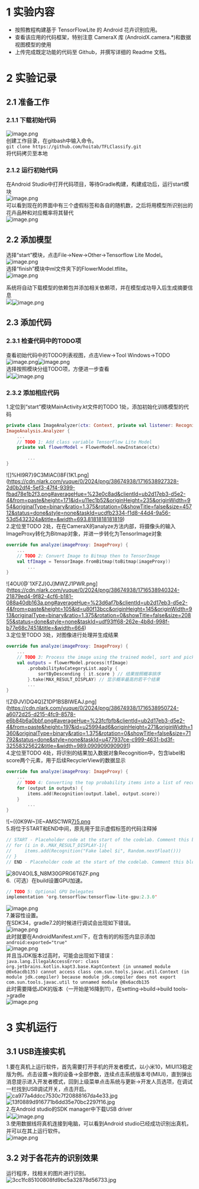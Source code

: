 <a name="8f70f055"></a>
# 1 实验内容
- 按照教程构建基于 TensorFlowLite 的 Android 花卉识别应用。 
- 查看该应用的代码框架，特别注意 CameraX 库 (AndroidX.camera.*)和数据视图模型的使用
- 上传完成既定功能的代码至 Github，并撰写详细的 Readme 文档。  
<a name="PioZl"></a>
# 2 实验记录
<a name="4711473e"></a>
## 2.1 准备工作
<a name="3a14ae6e"></a>
### 2.1.1 下载初始代码
![image.png](https://cdn.nlark.com/yuque/0/2024/png/38674938/1716538272116-4f965040-e0f9-42f6-8770-76c30a3ce9e3.png#averageHue=%236f6e6c&clientId=ub2d17eb3-d5e2-4&from=paste&height=122&id=u7832703a&originHeight=168&originWidth=925&originalType=binary&ratio=1.375&rotation=0&showTitle=false&size=19760&status=done&style=none&taskId=ue276813a-9596-4ebd-8893-d9c2963bfb9&title=&width=672.7272727272727)<br />创建工作目录，在gitbash中输入命令。<br />`git clone https://github.com/hoitab/TFLClassify.git`<br />	将代码拷贝至本地
<a name="835862df"></a>
### 2.1.2 运行初始代码
在Android Studio中打开代码项目，等待Gradle构建，构建成功后，运行start模块<br />![image.png](https://cdn.nlark.com/yuque/0/2024/png/38674938/1716538444502-518c8fb5-2a5e-4fea-95ef-36c23615cb51.png#averageHue=%23f9f8f7&clientId=ub2d17eb3-d5e2-4&from=paste&height=291&id=u24a6807b&originHeight=482&originWidth=1068&originalType=binary&ratio=1.375&rotation=0&showTitle=false&size=51230&status=done&style=none&taskId=u54febe2b-ee98-45a3-8601-910f6ce5175&title=&width=643.8181762695312)<br />可以看到现在的界面中有三个虚假标签和各自的随机数，之后将用模型所识别出的花卉品种和对应概率将其替代<br />![image.png](https://cdn.nlark.com/yuque/0/2024/png/38674938/1716540106470-839bdb9e-9632-4051-adbe-ae0ff4cdac9c.png#averageHue=%2382643a&clientId=u9d2ba279-5a28-4&from=paste&height=633&id=u59a5a210&originHeight=871&originWidth=415&originalType=binary&ratio=1.375&rotation=0&showTitle=false&size=698451&status=done&style=none&taskId=u5189a540-0156-4511-8939-deb43516c25&title=&width=301.8181818181818)
<a name="FoGT3"></a>
## 2.2 添加模型
选择“start”模块，点击File->New->Other->Tensorflow Lite Model。<br />![image.png](https://cdn.nlark.com/yuque/0/2024/png/38674938/1716538517884-a148e94e-a8c7-4f5b-b6c2-14418a55128b.png#averageHue=%23e2dfc7&clientId=ub2d17eb3-d5e2-4&from=paste&height=454&id=u312f5c50&originHeight=624&originWidth=1871&originalType=binary&ratio=1.375&rotation=0&showTitle=false&size=169584&status=done&style=none&taskId=ud95567e8-8b49-4da0-813b-20e9622fb26&title=&width=1360.7272727272727)<br />	选择“finish”模块中ml文件夹下的FlowerModel.tflite。<br />![image.png](https://cdn.nlark.com/yuque/0/2024/png/38674938/1716538613654-e4e302c3-7ae9-4a0e-a811-ed364cb63a26.png#averageHue=%23fcfaf9&clientId=ub2d17eb3-d5e2-4&from=paste&height=674&id=Nz3qI&originHeight=927&originWidth=999&originalType=binary&ratio=1.375&rotation=0&showTitle=false&size=165596&status=done&style=none&taskId=ue804d035-09e8-4f77-b73c-c63c9c1f8cb&title=&width=726.5454545454545)

系统将自动下载模型的依赖包并添加相关依赖项，并在模型成功导入后生成摘要信息<br />![](./screenshot/message.jpg#id=sgu8F&originalType=binary&ratio=1&rotation=0&showTitle=false&status=done&style=none&title=)![image.png](https://cdn.nlark.com/yuque/0/2024/png/38674938/1716538663952-7de18338-63e2-44b1-a282-d3a21184d9d6.png#averageHue=%23fcfcfb&clientId=ub2d17eb3-d5e2-4&from=paste&height=301&id=u2214240f&originHeight=563&originWidth=1267&originalType=binary&ratio=1.375&rotation=0&showTitle=false&size=65173&status=done&style=none&taskId=u24734217-cb21-4aac-8fa6-9a5f20a491a&title=&width=676.5454711914062)
<a name="e441a08b"></a>
## 2.3 添加代码
<a name="d0aaf296"></a>
### 2.3.1 检查代码中的TODO项
查看初始代码中的TODO列表视图，点击View->Tool Windows->TODO<br />![image.png](https://cdn.nlark.com/yuque/0/2024/png/38674938/1716538833219-cd9691f9-bc7d-40ca-9e7e-756a55a00fa1.png#averageHue=%23c1b3a2&clientId=ub2d17eb3-d5e2-4&from=paste&height=289&id=udf0c57fc&originHeight=398&originWidth=334&originalType=binary&ratio=1.375&rotation=0&showTitle=false&size=68950&status=done&style=none&taskId=u241c3a96-35d7-452d-a0c0-848dde4a67f&title=&width=242.9090909090909)![image.png](https://cdn.nlark.com/yuque/0/2024/png/38674938/1716538853698-2a2c7362-f205-409b-9d4b-36b2276bb204.png#averageHue=%23e5e9e5&clientId=ub2d17eb3-d5e2-4&from=paste&height=264&id=u08143f8d&originHeight=363&originWidth=383&originalType=binary&ratio=1.375&rotation=0&showTitle=false&size=86423&status=done&style=none&taskId=u07b81acd-c0b0-4be1-8f40-30e5e464972&title=&width=278.54545454545456)<br />	选择按照模块分组TODO项，方便进一步查看<br />![](./screenshot/groupby.jpg#id=vYyoj&originalType=binary&ratio=1&rotation=0&showTitle=false&status=done&style=none&title=)![image.png](https://cdn.nlark.com/yuque/0/2024/png/38674938/1716538875108-40011b92-d304-4c10-bd63-61fc55e7178a.png#averageHue=%23e5e9e5&clientId=ub2d17eb3-d5e2-4&from=paste&height=264&id=u8d1568a2&originHeight=363&originWidth=383&originalType=binary&ratio=1.375&rotation=0&showTitle=false&size=86423&status=done&style=none&taskId=uf86a31c8-8130-4cbc-8b60-20e02eb4040&title=&width=278.54545454545456)
<a name="ad24b877"></a>
### 2.3.2 添加相应代码
1.定位到“start”模块MainActivity.kt文件的TODO 1处，添加初始化训练模型的代码
```kotlin
private class ImageAnalyzer(ctx: Context, private val listener: RecognitionListener) :
ImageAnalysis.Analyzer {
    ...
    // TODO 1: Add class variable TensorFlow Lite Model
    private val flowerModel = FlowerModel.newInstance(ctx)

        ...
}
```
![]%HI9R7}9C3MIAC(I8F(1K1.png](https://cdn.nlark.com/yuque/0/2024/png/38674938/1716538927328-2d0b2df4-5ef3-47f4-9399-fbad78e1b2f3.png#averageHue=%23e0c8ad&clientId=ub2d17eb3-d5e2-4&from=paste&height=171&id=u11ec1b52&originHeight=235&originWidth=954&originalType=binary&ratio=1.375&rotation=0&showTitle=false&size=45712&status=done&style=none&taskId=ucdfb2334-f1d8-44d4-9a56-53d5432324a&title=&width=693.8181818181819)<br />2.定位至TODO 2处，在在CameraX的analyze方法内部，将摄像头的输入ImageProxy转化为Bitmap对象，并进一步转化为TensorImage对象
```kotlin
override fun analyze(imageProxy: ImageProxy) {
    ...
    // TODO 2: Convert Image to Bitmap then to TensorImage
    val tfImage = TensorImage.fromBitmap(toBitmap(imageProxy))
        ...
}
```
![4OU{@`1XFZJ}0J]MWZJ1PWR.png](https://cdn.nlark.com/yuque/0/2024/png/38674938/1716538940324-21879ed4-9f82-4cf6-b181-088a40db163a.png#averageHue=%23d6af7b&clientId=ub2d17eb3-d5e2-4&from=paste&height=105&id=u80f13bcc&originHeight=145&originWidth=913&originalType=binary&ratio=1.375&rotation=0&showTitle=false&size=20855&status=done&style=none&taskId=udf93ff68-262e-4b8d-998f-b77e68c7451&title=&width=664)<br />3.定位至TODO 3处，对图像进行处理并生成结果
```kotlin
override fun analyze(imageProxy: ImageProxy) {
    ...
    // TODO 3: Process the image using the trained model, sort and pick out the top results
    val outputs = flowerModel.process(tfImage)
        .probabilityAsCategoryList.apply {
            sortByDescending { it.score } // 结果按照概率排序
        }.take(MAX_RESULT_DISPLAY) // 显示概率最高的若干个结果
        ...
}
```
![Z@JV)DQ4Q]Z1DP1BSBIWEAJ.png](https://cdn.nlark.com/yuque/0/2024/png/38674938/1716538950724-a6072d25-d215-4fc9-8578-e6b84b6a0bbf.png#averageHue=%23fcfbfb&clientId=ub2d17eb3-d5e2-4&from=paste&height=197&id=u25994ad6&originHeight=271&originWidth=1360&originalType=binary&ratio=1.375&rotation=0&showTitle=false&size=71792&status=done&style=none&taskId=u477937ce-c999-4631-bd3f-32558325622&title=&width=989.0909090909091)<br />4.定位至TODO 4处，将识别的结果加入数据对象Recognition中，包含label和score两个元素，用于后续RecyclerView的数据显示
```kotlin
override fun analyze(imageProxy: ImageProxy) {
    ...
    // TODO 4: Converting the top probability items into a list of recognitions
    for (output in outputs) {
        items.add(Recognition(output.label, output.score))
    }
        ...
}
```
![~({0K9W~])E~AMSC1WR[7}5.png](https://cdn.nlark.com/yuque/0/2024/png/38674938/1716538973949-6e96da57-61cb-45f2-ab17-dadf61d88d20.png#averageHue=%23cfaa80&clientId=ub2d17eb3-d5e2-4&from=paste&height=137&id=u11903d69&originHeight=189&originWidth=1278&originalType=binary&ratio=1.375&rotation=0&showTitle=false&size=30333&status=done&style=none&taskId=u46e67c6a-4eb4-448e-ae05-a4b71bb42fe&title=&width=929.4545454545455)<br />5.将位于START和END中间，原先用于显示虚假标签的代码注释掉
```kotlin
// START - Placeholder code at the start of the codelab. Comment this block of code out.
// for (i in 0..MAX_RESULT_DISPLAY-1){
//     items.add(Recognition("Fake label $i", Random.nextFloat()))
// }
// END - Placeholder code at the start of the codelab. Comment this block of code out.
```
![80V4O(L$_N8M30GPRG6T6ZF.png](https://cdn.nlark.com/yuque/0/2024/png/38674938/1716539008026-a4f2ca5e-f763-43ec-b019-157b5bbf4bdb.png#averageHue=%23fbfaf8&clientId=ub2d17eb3-d5e2-4&from=paste&height=185&id=u0932478a&originHeight=254&originWidth=1582&originalType=binary&ratio=1.375&rotation=0&showTitle=false&size=53491&status=done&style=none&taskId=u768891c2-977d-4802-8426-a01554b7bb1&title=&width=1150.5454545454545)<br />6.（可选）在build设置GPU加速。
```kotlin
// TODO 5: Optional GPU Delegates
implementation 'org.tensorflow:tensorflow-lite-gpu:2.3.0'
```
![image.png](https://cdn.nlark.com/yuque/0/2024/png/38674938/1716539102695-36bb40f7-0564-45fa-88e0-18688dee6606.png#averageHue=%23ede0c9&clientId=ub2d17eb3-d5e2-4&from=paste&height=87&id=u4e355c27&originHeight=119&originWidth=955&originalType=binary&ratio=1.375&rotation=0&showTitle=false&size=16023&status=done&style=none&taskId=uccde5044-c6bf-4a59-98be-1e0a003e189&title=&width=694.5454545454545)<br />7.兼容性设置。<br />在SDK34，gradle7.2的时候进行调试会出现如下错误。<br />![image.png](https://cdn.nlark.com/yuque/0/2024/png/38674938/1716539258609-b5e3ed44-d1d3-45e7-b199-792f89904608.png#averageHue=%23fdfbf9&clientId=ub2d17eb3-d5e2-4&from=paste&height=124&id=u8c700546&originHeight=171&originWidth=746&originalType=binary&ratio=1.375&rotation=0&showTitle=false&size=18735&status=done&style=none&taskId=ub3afc6d0-7462-4d3a-96ff-aafc9bf7f08&title=&width=542.5454545454545)<br />此时就要在AndroidManifest.xml下，在含有<intent-filter>的<activity>的标签内显示添加`android:exported="true"`<br />![image.png](https://cdn.nlark.com/yuque/0/2024/png/38674938/1716539471090-2b0ce98a-c552-4799-b190-9781cd807e78.png#averageHue=%23fef5f4&clientId=ub2d17eb3-d5e2-4&from=paste&height=163&id=u092b1afb&originHeight=224&originWidth=646&originalType=binary&ratio=1.375&rotation=0&showTitle=false&size=27426&status=done&style=none&taskId=u1168571a-beb8-486c-93d5-398d94d1117&title=&width=469.8181818181818)<br />并且当JDK版本过高时，可能会出现如下错误：<br />`java.lang.IllegalAccessError: class org.jetbrains.kotlin.kapt3.base.KaptContext (in unnamed module @0x6acdb135) cannot access class com.sun.tools.javac.util.Context (in module jdk.compiler) because module jdk.compiler does not export com.sun.tools.javac.util to unnamed module @0x6acdb135`<br />此时需要降低JDK的版本（一开始是16降到11），在setting->build->build tools->gradle<br />![image.png](https://cdn.nlark.com/yuque/0/2024/png/38674938/1716539604212-3f9e89d8-909a-4a84-92b6-d464b258d52d.png#averageHue=%2373a77d&clientId=ub2d17eb3-d5e2-4&from=paste&height=199&id=u31c8b478&originHeight=274&originWidth=791&originalType=binary&ratio=1.375&rotation=0&showTitle=false&size=48927&status=done&style=none&taskId=u74cb887c-d704-4e9a-b2c1-f202f2362af&title=&width=575.2727272727273)
<a name="Ofnna"></a>
# 3 实机运行
<a name="mDKcI"></a>
## 3.1 USB连接实机
1.要在真机上运行软件，首先需要打开手机的开发者模式，以小米10，MIUI13稳定版为例。点击设置->我的设备->全部参数，连续点击系统版本号(MIUI)，直到弹出消息提示进入开发者模式，回到上级菜单点击系统与更新->开发人员选项，在调试一栏找到USB调试开关，点击开启。<br />![ca977a4ddcc7530c7f20888167da4e33.jpg](https://cdn.nlark.com/yuque/0/2024/jpeg/38674938/1716549534267-40e32904-f9b3-4d74-8943-814d797bd6c3.jpeg#averageHue=%23f6f6f6&clientId=u6d1b121d-ad35-4&from=paste&height=335&id=ue28bd9e2&originHeight=642&originWidth=1043&originalType=binary&ratio=1.375&rotation=0&showTitle=false&size=42290&status=done&style=none&taskId=u5ec77a72-e6ea-475f-aa85-b6b4f634d86&title=&width=544.8181762695312)<br />![13f0889d916771b6dd35e70bc2297f16.jpg](https://cdn.nlark.com/yuque/0/2024/jpeg/38674938/1716540280386-36003017-ccda-431c-8978-b264d985c922.jpeg#averageHue=%23f8f8f8&clientId=u9d2ba279-5a28-4&from=paste&height=392&id=CkKc2&originHeight=942&originWidth=1080&originalType=binary&ratio=1.375&rotation=0&showTitle=false&size=53000&status=done&style=none&taskId=u64ed31f1-b205-45b3-8453-7261c32cd31&title=&width=449.54547119140625)<br />2.在Android studio的SDK manager中下载USB driver<br />![](./screenshot/USB.jpg#id=UuLaS&originalType=binary&ratio=1&rotation=0&showTitle=false&status=done&style=none&title=)![image.png](https://cdn.nlark.com/yuque/0/2024/png/38674938/1716539885793-d1e3b4bb-cfc0-4f0e-9d61-cd46cd9b5171.png#averageHue=%23dfe8f9&clientId=ub2d17eb3-d5e2-4&from=paste&height=50&id=udcb2dd5f&originHeight=69&originWidth=812&originalType=binary&ratio=1.375&rotation=0&showTitle=false&size=11789&status=done&style=none&taskId=ud8a5fccc-7f90-4c03-9236-2650a4da13e&title=&width=590.5454545454545)<br />3.使用数据线将真机连接到电脑，可以看到Android studio已经成功识别出真机，并可以在其上运行软件。<br />![image.png](https://cdn.nlark.com/yuque/0/2024/png/38674938/1716549645650-9741545c-93cc-4b3b-852d-e5c4164bb932.png#averageHue=%2396c3ae&clientId=u6d1b121d-ad35-4&from=paste&height=62&id=u4bb90dae&originHeight=85&originWidth=448&originalType=binary&ratio=1.375&rotation=0&showTitle=false&size=13334&status=done&style=none&taskId=u3b3aed0b-3ed1-441e-a5e5-b495dae2b61&title=&width=325.8181818181818)
<a name="xR81h"></a>
## 3.2 对于各花卉的识别效果
运行程序，找相关的图片进行识别。<br />![3cc1fc85100808fd9bc5a32878d56733.jpg](https://cdn.nlark.com/yuque/0/2024/jpeg/38674938/1716540256321-9d54a70c-b35a-4a04-90bc-8d54c746424b.jpeg#averageHue=%232d312d&clientId=u9d2ba279-5a28-4&from=paste&height=1396&id=u286c86e8&originHeight=1920&originWidth=886&originalType=binary&ratio=1.375&rotation=0&showTitle=false&size=119770&status=done&style=none&taskId=u023fa7d2-1168-4597-af06-3bbe1f605a2&title=&width=644.3636363636364)
